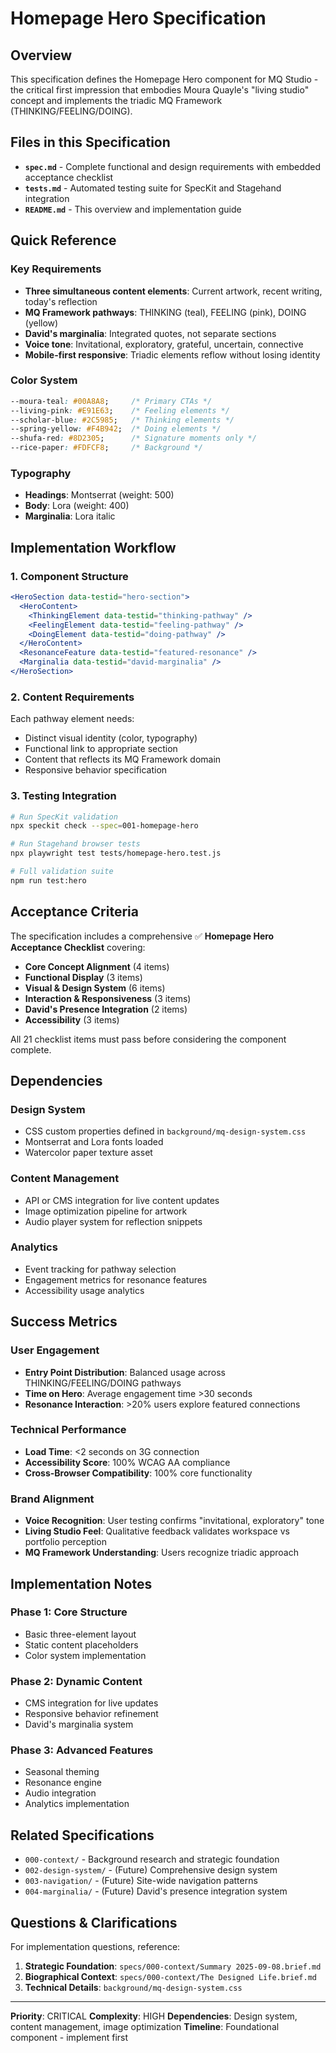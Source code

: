 # Homepage Hero Specification

## Overview

This specification defines the Homepage Hero component for MQ Studio - the critical first impression that embodies Moura Quayle's "living studio" concept and implements the triadic MQ Framework (THINKING/FEELING/DOING).

## Files in this Specification

- **`spec.md`** - Complete functional and design requirements with embedded acceptance checklist
- **`tests.md`** - Automated testing suite for SpecKit and Stagehand integration
- **`README.md`** - This overview and implementation guide

## Quick Reference

### Key Requirements
- **Three simultaneous content elements**: Current artwork, recent writing, today's reflection
- **MQ Framework pathways**: THINKING (teal), FEELING (pink), DOING (yellow)
- **David's marginalia**: Integrated quotes, not separate sections
- **Voice tone**: Invitational, exploratory, grateful, uncertain, connective
- **Mobile-first responsive**: Triadic elements reflow without losing identity

### Color System
```css
--moura-teal: #00A8A8;     /* Primary CTAs */
--living-pink: #E91E63;    /* Feeling elements */
--scholar-blue: #2C5985;   /* Thinking elements */
--spring-yellow: #F4B942;  /* Doing elements */
--shufa-red: #8D2305;      /* Signature moments only */
--rice-paper: #FDFCF8;     /* Background */
```

### Typography
- **Headings**: Montserrat (weight: 500)
- **Body**: Lora (weight: 400)
- **Marginalia**: Lora italic

## Implementation Workflow

### 1. Component Structure
```jsx
<HeroSection data-testid="hero-section">
  <HeroContent>
    <ThinkingElement data-testid="thinking-pathway" />
    <FeelingElement data-testid="feeling-pathway" />
    <DoingElement data-testid="doing-pathway" />
  </HeroContent>
  <ResonanceFeature data-testid="featured-resonance" />
  <Marginalia data-testid="david-marginalia" />
</HeroSection>
```

### 2. Content Requirements
Each pathway element needs:
- Distinct visual identity (color, typography)
- Functional link to appropriate section
- Content that reflects its MQ Framework domain
- Responsive behavior specification

### 3. Testing Integration
```bash
# Run SpecKit validation
npx speckit check --spec=001-homepage-hero

# Run Stagehand browser tests
npx playwright test tests/homepage-hero.test.js

# Full validation suite
npm run test:hero
```

## Acceptance Criteria

The specification includes a comprehensive ✅ **Homepage Hero Acceptance Checklist** covering:

- **Core Concept Alignment** (4 items)
- **Functional Display** (3 items)
- **Visual & Design System** (6 items)
- **Interaction & Responsiveness** (3 items)
- **David's Presence Integration** (2 items)
- **Accessibility** (3 items)

All 21 checklist items must pass before considering the component complete.

## Dependencies

### Design System
- CSS custom properties defined in `background/mq-design-system.css`
- Montserrat and Lora fonts loaded
- Watercolor paper texture asset

### Content Management
- API or CMS integration for live content updates
- Image optimization pipeline for artwork
- Audio player system for reflection snippets

### Analytics
- Event tracking for pathway selection
- Engagement metrics for resonance features
- Accessibility usage analytics

## Success Metrics

### User Engagement
- **Entry Point Distribution**: Balanced usage across THINKING/FEELING/DOING pathways
- **Time on Hero**: Average engagement time >30 seconds
- **Resonance Interaction**: >20% users explore featured connections

### Technical Performance
- **Load Time**: <2 seconds on 3G connection
- **Accessibility Score**: 100% WCAG AA compliance
- **Cross-Browser Compatibility**: 100% core functionality

### Brand Alignment
- **Voice Recognition**: User testing confirms "invitational, exploratory" tone
- **Living Studio Feel**: Qualitative feedback validates workspace vs portfolio perception
- **MQ Framework Understanding**: Users recognize triadic approach

## Implementation Notes

### Phase 1: Core Structure
- Basic three-element layout
- Static content placeholders
- Color system implementation

### Phase 2: Dynamic Content
- CMS integration for live updates
- Responsive behavior refinement
- David's marginalia system

### Phase 3: Advanced Features
- Seasonal theming
- Resonance engine
- Audio integration
- Analytics implementation

## Related Specifications

- `000-context/` - Background research and strategic foundation
- `002-design-system/` - (Future) Comprehensive design system
- `003-navigation/` - (Future) Site-wide navigation patterns
- `004-marginalia/` - (Future) David's presence integration system

## Questions & Clarifications

For implementation questions, reference:
1. **Strategic Foundation**: `specs/000-context/Summary 2025-09-08.brief.md`
2. **Biographical Context**: `specs/000-context/The Designed Life.brief.md`
3. **Technical Details**: `background/mq-design-system.css`

---

**Priority**: CRITICAL
**Complexity**: HIGH
**Dependencies**: Design system, content management, image optimization
**Timeline**: Foundational component - implement first